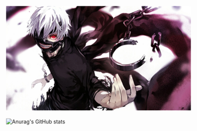 [![MasterHead](wp6567766.webp)](https://github.com/slayywrld)
---
 ![Anurag's GitHub stats](https://github-readme-stats.vercel.app/api?username=slayywrld&show_icons=true&theme=radical)
